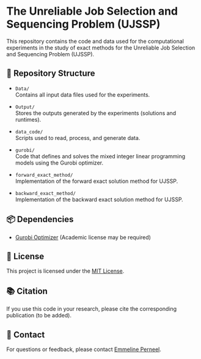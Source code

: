 # The Unreliable Job Selection and Sequencing Problem (UJSSP)
This repository contains the code and data used for the computational experiments in the study of exact methods for the Unreliable Job Selection and Sequencing Problem (UJSSP).

## 📁 Repository Structure

- `Data/`  
  Contains all input data files used for the experiments.

- `Output/`  
  Stores the outputs generated by the experiments (solutions and runtimes).

- `data_code/`  
  Scripts used to read, process, and generate data.

- `gurobi/`  
  Code that defines and solves the mixed integer linear programming models using the Gurobi optimizer.

- `forward_exact_method/`  
  Implementation of the forward exact solution method for UJSSP.

- `backward_exact_method/`  
  Implementation of the backward exact solution method for UJSSP.

## 📦 Dependencies

- [Gurobi Optimizer](https://www.gurobi.com/) (Academic license may be required)

## 🧾 License

This project is licensed under the [MIT License](LICENSE).

## 📚 Citation

If you use this code in your research, please cite the corresponding publication (to be added).

## 🔗 Contact

For questions or feedback, please contact [Emmeline Perneel](emmeline.perneel@kuleuven.be).
